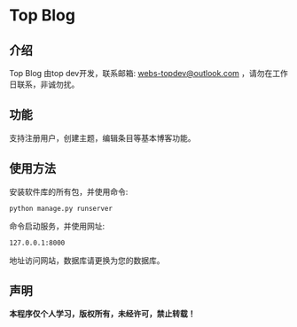 # Top Blog
## 介绍
Top Blog 由top dev开发，联系邮箱: webs-topdev@outlook.com ，请勿在工作日联系，非诚勿扰。
## 功能
支持注册用户，创建主题，编辑条目等基本博客功能。
## 使用方法
安装软件库的所有包，并使用命令:
```
python manage.py runserver
```
命令启动服务，并使用网址:
```
127.0.0.1:8000
```
地址访问网站，数据库请更换为您的数据库。
## 声明
**本程序仅个人学习，版权所有，未经许可，禁止转载！**
